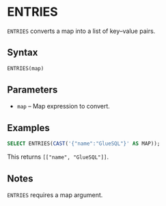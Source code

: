 # ENTRIES

`ENTRIES` converts a map into a list of key–value pairs.

## Syntax

```sql
ENTRIES(map)
```

## Parameters

- `map` – Map expression to convert.

## Examples

```sql
SELECT ENTRIES(CAST('{"name":"GlueSQL"}' AS MAP));
```

This returns `[["name", "GlueSQL"]]`.

## Notes

`ENTRIES` requires a map argument.
